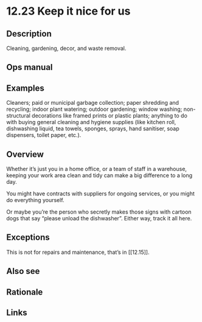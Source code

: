 # 12.23 Keep it nice for us

## Description

Cleaning, gardening, decor, and waste removal.

## Ops manual

## Examples

Cleaners; paid or municipal garbage collection; paper shredding and recycling; indoor plant watering; outdoor gardening; window washing; non-structural decorations like framed prints or plastic plants; anything to do with buying general cleaning and hygiene supplies (like kitchen roll, dishwashing liquid, tea towels, sponges, sprays, hand sanitiser, soap dispensers, toilet paper, etc.).

## Overview

Whether it’s just you in a home office, or a team of staff in a warehouse, keeping your work area clean and tidy can make a big difference to a long day.

You might have contracts with suppliers for ongoing services, or you might do everything yourself.

Or maybe you’re the person who secretly makes those signs with cartoon dogs that say “please unload the dishwasher”. Either way, track it all here.

## Exceptions

This is not for repairs and maintenance, that’s in [[12.15]].

## Also see

## Rationale

## Links
